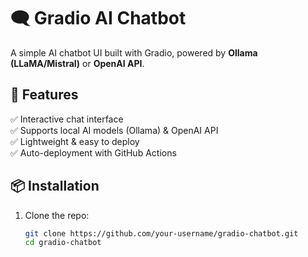# 🗨️ Gradio AI Chatbot

A simple AI chatbot UI built with Gradio, powered by **Ollama (LLaMA/Mistral)** or **OpenAI API**.

## 🚀 Features
✅ Interactive chat interface  
✅ Supports local AI models (Ollama) & OpenAI API  
✅ Lightweight & easy to deploy  
✅ Auto-deployment with GitHub Actions  

## 📦 Installation
1. Clone the repo:  
   ```sh
   git clone https://github.com/your-username/gradio-chatbot.git
   cd gradio-chatbot
